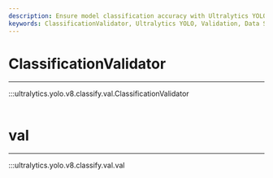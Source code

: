 ```yaml
---
description: Ensure model classification accuracy with Ultralytics YOLO's ClassificationValidator. Validate and improve your model with ease.
keywords: ClassificationValidator, Ultralytics YOLO, Validation, Data Science, Deep Learning
---
```


# ClassificationValidator
---
:::ultralytics.yolo.v8.classify.val.ClassificationValidator
<br><br>

# val
---
:::ultralytics.yolo.v8.classify.val.val
<br><br>
